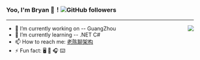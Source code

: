 
### Yoo, I'm Bryan 👋！![GitHub followers](https://img.shields.io/github/followers/Bryan-Cyf?style=social)
---
<a href="#">
<img align="right" src="https://github-readme-stats.vercel.app/api?username=Bryan-Cyf&hide=contribs,prs&count_private=true&show_icons=true&theme=flag-india">
</a>

- 🔭 I’m currently working on -- GuangZhou
- 🌱 I’m currently learning -- .NET C#
- 📫 How to reach me: [老陈聊架构](https://chenyuefeng.blog.csdn.net/)
- ⚡ Fun fact: 🖥️ 📱 🎧 ⌨️ 

